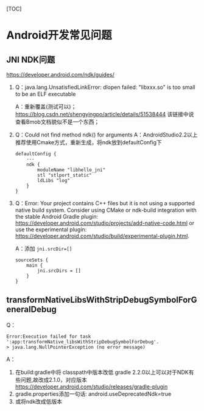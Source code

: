 [TOC]
# Android开发常见问题
## JNI NDK问题
https://developer.android.com/ndk/guides/

1. Q：java.lang.UnsatisfiedLinkError: dlopen failed: "libxxx.so" is too small to be an ELF executable 

   A：重新覆盖(测试可以)；https://blog.csdn.net/shengyingpo/article/details/51538444 该链接中说查看Bmob文档貌似不是一个东西；
2. Q：Could not find method ndk() for arguments
    A：AndroidStudio2.2以上推荐使用Cmake方式，重新生成，将ndk放到defaultConfig下
    
    ```
    defaultConfig {
        ···        
        ndk {
            moduleName "libhello_jni"
            stl "stlport_static"
            ldLibs "log"
        }
    }
    ```
    
3. Q：Error: Your project contains C++ files but it is not using a supported native build system.
Consider using CMake or ndk-build integration with the stable Android Gradle plugin:
 https://developer.android.com/studio/projects/add-native-code.html
or use the experimental plugin:
 https://developer.android.com/studio/build/experimental-plugin.html.
 
    A：添加 `jni.srcDir=[]`
    ```
    sourceSets {
        main {
            jni.srcDirs = []
        }
    }
    ```

## transformNativeLibsWithStripDebugSymbolForGeneralDebug

Q：

```
Error:Execution failed for task ':app:transformNative_libsWithStripDebugSymbolForDebug'.
> java.lang.NullPointerException (no error message)
```

A：
1. 在build:gradle中将 classpath中版本改低 gradle 2.2.0以上可以对于NDK有些问题,故改成2.1.0，对应版本 https://developer.android.com/studio/releases/gradle-plugin
2. gradle.properties添加一句话: android.useDeprecatedNdk=true
3. 或将ndk改成低版本




